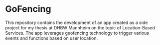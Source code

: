 # GoFencing
This repository contains the development of an app created as a side project for my thesis at DHBW Mannheim on the topic of Location-Based Services. The app leverages geofencing technology to trigger various events and functions based on user location.
